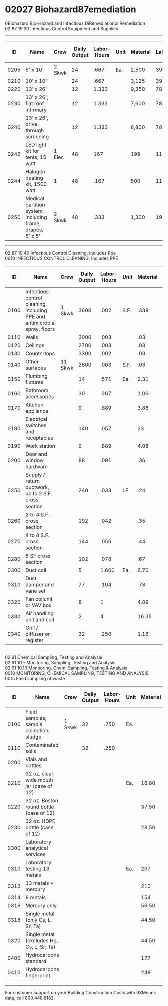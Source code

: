 # 02027 Biohazard87emediation

0Biohazard Bio-Hazard and Infectious DiRemediationol Remediation  
02 87 19.30 Infectious Control Equipment and Supplies

---

| ID   | Name                                                                 | Crew   | Daily Output | Labor-Hours | Unit   | Material | Labor  | Equipment | Total     | Total Incl O&P |
|------|----------------------------------------------------------------------|--------|--------------|-------------|--------|----------|--------|-----------|-----------|----------------|
| 0205 | 5' x 10'                                                             | 2 Skwk | 24           | .667        | Ea.    | 2,500    | 39.50  |           | 2,539.50  | 2,800          |
| 0210 | 10' x 10'                                                            |        | 24           | .667        |        | 3,125    | 39.50  |           | 3,164.50  | 3,475          |
| 0220 | 13' x 26'                                                            |        | 12           | 1.333       |        | 9,350    | 78.50  |           | 9,428.50  | 10,400         |
| 0230 | 13' x 26', flat roof infirmary                                       |        | 12           | 1.333       |        | 7,600    | 78.50  |           | 7,678.50  | 8,475          |
| 0240 | 13' x 26', drive through screening                                   |        | 12           | 1.333       |        | 8,800    | 78.50  |           | 8,878.50  | 9,800          |
| 0242 | LED light kit for tents, 15 watt                                     | 1 Elec | 48           | 167         |        | 199      | 11.05  |           | 210.05    | 235            |
| 0244 | Halogen heating kit, 1500 watt                                       | 1      | 48           | .167        |        | 500      | 11.05  |           | 511.05    | 565            |
| 0250 | Medical partition system, including frame, drapes, 5' x 5'           | 2 Skwk | 48           | .333        |        | 1,300    | 19.65  |           | 1,319.65  | 1,450          |

---

02 87 19.40 Infectious Control Cleaning, Includes Ppe  
0010 INFECTIOUS CONTROL CLEANING, Includes PPE

| ID   | Name                                                                 | Crew   | Daily Output | Labor-Hours | Unit   | Material | Labor  | Equipment | Total     | Total Incl O&P |
|------|----------------------------------------------------------------------|--------|--------------|-------------|--------|----------|--------|-----------|-----------|----------------|
| 0100 | Infectious control cleaning, including PPE and antimicrobial spray, floors | 1 Skwk | 3600         | .002        | S.F.   | .338     | .13    |           | 1767      | .23            |
| 0110 | Walls                                                                |        | 3000         | .003        |        | .03      | .16    |           | .19       | .27            |
| 0120 | Ceilings                                                             |        | 2700         | .003        |        | .03      | .17    |           | .20       | .29            |
| 0130 | Countertops                                                          |        | 3300         | .002        |        | .03      | .14    |           | .17       | .24            |
| 0140 | Other surfaces                                                       | 11 Skwk| 2600         | .003        | S.F.   | .03      | .18    |           | .211      | .30            |
| 0150 | Plumbing fixtures                                                    |        | 14           | .571        | Ea.    | 2.31     | 33.50  |           | 35.81     | 53             |
| 0160 | Bathroom accessories                                                 |        | 30           | .267        |        | 1.06     | 15.70  |           | 16.76     | 24.50          |
| 0170 | Kitchen appliance                                                    |        | 9            | .889        |        | 3.88     | 52.50  |           | 56.38     | 83             |
| 0180 | Electrical switches and receptacles                                  |        | 140          | .057        |        | 23       | 3.37   |           | 3.60      | 5.30           |
| 0190 | Work station                                                         |        | 9            | .889        |        | 4.08     | 52.50  |           | 56.58     | 83             |
| 0200 | Door and window hardware                                             |        | 88           | .091        |        | .36      | 5.35   |           | 5.71      | 8.45           |
| 0250 | Supply / return ductwork, up to 2 S.F. cross section                 |        | 240          | .033        | LF     | .24      | 1.96   |           | 2.20      | 3.22           |
| 0260 | 2 to 4 S.F. cross section                                            |        | 192          | .042        |        | .35      | 2.45   |           | 2.80      | 4.08           |
| 0270 | 4 to 8 S.F. cross section                                            |        | 144          | .056        |        | .44      | 3.27   |           | 3.71      | 5.40           |
| 0280 | 8 SF cross section                                                   |        | 102          | .078        |        | .67      | 4.62   |           | 5.29      | 7.70           |
| 0300 | Duct coil                                                            |        | 5            | 1.600       | Ea.    | 6.70     | 94     |           | 100.70    | 149            |
| 0310 | Duct damper and vane set                                             |        | 77           | .104        |        | .78      | 6.10   |           | 6.88      | 10.05          |
| 0320 | Fan coilunit or VAV box                                              |        | 8            | 1           |        | 4.09     | 59     |           | 63.09     | 93             |
| 0330 | Air handling unit and coil                                           |        | 2            | 4           |        | 16.35    | 236    |           | 252.35    | 375            |
| 0340 | Grill / diffuser or register                                         |        | 32           | .250        |        | 1.16     | 14.75  |           | 15.91     | 23.50          |

---

02 91 Chemical Sampling, Testing and Analysis  
02 91 10 - Monitoring, Sampling, Testing and Analysis  
02 91 10.10 Monitoring, Chem. Sampling, Testing & Analysis  
0010 MONITORING, CHEMICAL SAMPLING, TESTING AND ANALYSIS  
0015 Field sampling of waste

| ID    | Name                                                        | Crew   | Daily Output | Labor-Hours | Unit   | Material | Labor  | Equipment | Total     | Total Incl O&P |
|-------|-------------------------------------------------------------|--------|--------------|-------------|--------|----------|--------|-----------|-----------|----------------|
| 0100  | Field samples, sample collection, sludge                    | 1 Skwk | 32           | .250        | Ea.    |          | 14.75  |           | 14.75     | 2222           |
| 0110  | Contaminated soils                                          |        | 32           | .250        |        |          | 14.75  |           | 14.75     |                |
| 0200  | Vials and bottles                                           |        |              |             |        |          |        |           |           |                |
| 0210  | 32 oz. clear wide mouth jar (case of 12)                    |        |              |             | Ea.    | 16.80    |        |           | 16.80     | 18.50           |
| 0220  | 32 oz. Boston round bottle (case of 12)                     |        |              |             |        | 37.50    |        |           | 37.50     | 41              |
| 0230  | 32 oz. HDPE bottle (case of 12)                             |        |              |             |        | 28.50    |        |           | 28.50     | 31.50           |
| 0300  | Laboratory analytical services                              |        |              |             |        |          |        |           |           |                |
| 0310  | Laboratory testing 13 metals                                |        |              |             | Ea.    | 207      |        |           | 207       | 228             |
| 0312  | 13 metals + mercury                                         |        |              |             |        | 210      |        |           | 210       | 231             |
| 0314  | 8 metals                                                    |        |              |             |        | 154      |        |           | 154       | 169             |
| 0316  | Mercury only                                                |        |              |             |        | 56.50    |        |           | 56.50     | 62.50           |
| 0318  | Single metal (only Cs, L, Sr, Ta)                           |        |              |             |        | 44.50    |        |           | 44.50     | 49              |
| 0320  | Single metal (excludes Hg, Cs, L, Sr, Ta)                   |        |              |             |        | 44.50    |        |           | 44.50     | 49              |
| 0400  | Hydrocarbons standard                                       |        |              |             |        | 177      |        |           | 177       | 195             |
| 0410  | Hydrocarbons fingerprint                                    |        |              |             |        | 248      |        |           | 248       | 273             |

---

For customer support on your Building Construction Costs with RSMeans data, call 800.448.8182.